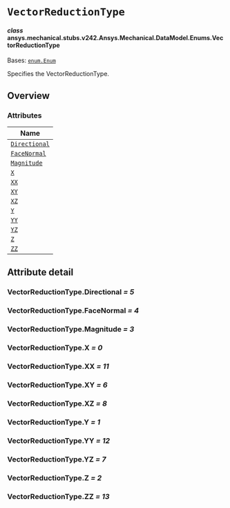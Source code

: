 # `VectorReductionType`

<a id="ansys.mechanical.stubs.v242.Ansys.Mechanical.DataModel.Enums.VectorReductionType"></a>

#### *class* ansys.mechanical.stubs.v242.Ansys.Mechanical.DataModel.Enums.VectorReductionType

Bases: [`enum.Enum`](https://docs.python.org/3/library/enum.html#enum.Enum)

Specifies the VectorReductionType.

<!-- !! processed by numpydoc !! -->

<a id="overview"></a>

## Overview

### Attributes

| Name |
| -------------------------------------------------------------------------------------------------------------------------------- |
| [`Directional`](#VectorReductionType.Directional) |
| [`FaceNormal`](#VectorReductionType.FaceNormal) |
| [`Magnitude`](#VectorReductionType.Magnitude) |
| [`X`](#VectorReductionType.X) |
| [`XX`](#VectorReductionType.XX) |
| [`XY`](#VectorReductionType.XY) |
| [`XZ`](#VectorReductionType.XZ) |
| [`Y`](#VectorReductionType.Y) |
| [`YY`](#VectorReductionType.YY) |
| [`YZ`](#VectorReductionType.YZ) |
| [`Z`](#VectorReductionType.Z) |
| [`ZZ`](#VectorReductionType.ZZ) |

<a id="attribute-detail"></a>

## Attribute detail

<a id="VectorReductionType.Directional"></a>

### VectorReductionType.Directional *= 5*

<a id="VectorReductionType.FaceNormal"></a>

### VectorReductionType.FaceNormal *= 4*

<a id="VectorReductionType.Magnitude"></a>

### VectorReductionType.Magnitude *= 3*

<a id="VectorReductionType.X"></a>

### VectorReductionType.X *= 0*

<a id="VectorReductionType.XX"></a>

### VectorReductionType.XX *= 11*

<a id="VectorReductionType.XY"></a>

### VectorReductionType.XY *= 6*

<a id="VectorReductionType.XZ"></a>

### VectorReductionType.XZ *= 8*

<a id="VectorReductionType.Y"></a>

### VectorReductionType.Y *= 1*

<a id="VectorReductionType.YY"></a>

### VectorReductionType.YY *= 12*

<a id="VectorReductionType.YZ"></a>

### VectorReductionType.YZ *= 7*

<a id="VectorReductionType.Z"></a>

### VectorReductionType.Z *= 2*

<a id="VectorReductionType.ZZ"></a>

### VectorReductionType.ZZ *= 13*


